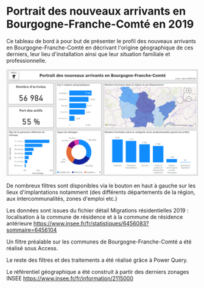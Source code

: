 # Portrait des nouveaux arrivants en Bourgogne-Franche-Comté en 2019

Ce tableau de bord à pour but de présenter le profil des nouveaux arrivants en Bourgogne-Franche-Comté en décrivant l'origine géographique de ces derniers, leur lieu d'installation ainsi que leur situation familiale et professionnelle.

![aperçu](https://github.com/jonathanDickelmann/nouveaux_arrivants_BFC/blob/main/img/arrivants.PNG)

De nombreux filtres sont disponibles via le bouton en haut à gauche sur les lieux d'implantations notamment (des différents départements de la région, aux intercommunalités, zones d'emploi etc.)

Les données sont issues du fichier détail Migrations résidentielles 2019 : localisation à la commune de résidence et à la commune de résidence antérieure
https://www.insee.fr/fr/statistiques/6456083?sommaire=6456104

Un filtre préalable sur les communes de Bourgogne-Franche-Comté a été réalisé sous Access.

Le reste des filtres et des traitements a été réalisé grâce à Power Query.

Le référentiel géographique a été construit à partir des derniers zonages INSEE
https://www.insee.fr/fr/information/2115000
